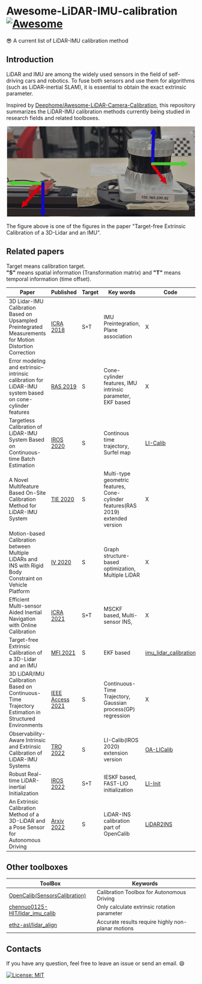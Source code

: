 # Awesome-LiDAR-IMU-calibration [![Awesome](https://awesome.re/badge.svg)](https://awesome.re)    

:sunglasses: A current list of LiDAR-IMU calibration method

## Introduction  

LiDAR and IMU are among the widely used sensors in the field of self-driving cars and robotics. To fuse both sensors and use them for algorithms (such as LiDAR-inertial SLAM), it is essential to obtain the exact extrinsic parameter.  

Inspired by [Deephome/Awesome-LiDAR-Camera-Calibration](https://github.com/Deephome/Awesome-LiDAR-Camera-Calibration), this repository summarizes the LiDAR-IMU calibration methods currently being studied in research fields and related toolboxes.  

<p align="center"><img src="figure.png" width = "500" ></p>  
The figure above is one of the figures in the paper "Target-free Extrinsic Calibration of a 3D-Lidar and an IMU".

## Related papers  
Target means calibration target.  
**"S"** means spatial information (Transformation matrix) and **"T"** means temporal information (time offset).  

|Paper|Published|Target|Key words|Code|  
| --- | --- | --- | --- | --- |
|3D Lidar-IMU Calibration Based on Upsampled Preintegrated Measurements for Motion Distortion Correction|[ICRA 2018](https://ieeexplore.ieee.org/document/8460179)|S+T|IMU Preintegration, Plane association|X|  
|Error modeling and extrinsic–intrinsic calibration for LiDAR-IMU system based on cone-cylinder features|[RAS 2019](https://www.sciencedirect.com/science/article/pii/S092188901730636X)|S| Cone-cylinder features, IMU intrinsic parameter, EKF based  |X|  
|Targetless Calibration of LiDAR-IMU System Based on Continuous-time Batch Estimation|[IROS 2020](https://ieeexplore.ieee.org/abstract/document/9341405)|S|Continous time trajectory, Surfel map|[LI-Calib](https://github.com/APRIL-ZJU/lidar_IMU_calib)| 
|A Novel Multifeature Based On-Site Calibration Method for LiDAR-IMU System|[TIE 2020](https://ieeexplore.ieee.org/abstract/document/8924904)|S|Multi-type geometric features, Cone-cylinder features(RAS 2019) extended version  |X|  
|Motion-based Calibration between Multiple LiDARs and INS with Rigid Body Constraint on Vehicle Platform|[IV 2020](https://ieeexplore.ieee.org/abstract/document/9304532)|S|Graph structure-based optimization, Multiple LiDAR |X|  
|Efficient Multi-sensor Aided Inertial Navigation with Online Calibration|[ICRA 2021](https://ieeexplore.ieee.org/abstract/document/9561254)|S+T|MSCKF based, Multi-sensor INS,  |X|  
|Target-free Extrinsic Calibration of a 3D-Lidar and an IMU|[MFI 2021](https://ieeexplore.ieee.org/abstract/document/9591180)|S|EKF based|[imu_lidar_calibration](https://github.com/unmannedlab/imu_lidar_calibration)|  
|3D LiDAR/IMU Calibration Based on Continuous-Time Trajectory Estimation in Structured Environments|[IEEE Access 2021](https://ieeexplore.ieee.org/abstract/document/9543701)|S|Continuous-Time Trajectory, Gaussian process(GP) regression|X|  
|Observability-Aware Intrinsic and Extrinsic Calibration of LiDAR-IMU Systems|[TRO 2022](https://ieeexplore.ieee.org/abstract/document/9787062)|S|LI-Calib(IROS 2020) extension version|[OA-LICalib](https://github.com/APRIL-ZJU/OA-LICalib)|  
|Robust Real-time LiDAR-inertial Initialization|[IROS 2022](https://arxiv.org/abs/2202.11006)|S+T|IESKF based, FAST-LIO initialization|[LI-Init](https://github.com/hku-mars/LiDAR_IMU_Init)|  
|An Extrinsic Calibration Method of a 3D-LiDAR and a Pose Sensor for Autonomous Driving|[Arxiv 2022](https://arxiv.org/pdf/2209.07694.pdf)|S|LiDAR-INS calibration part of OpenCalib|[LiDAR2INS](https://github.com/OpenCalib/LiDAR2INS)|  

## Other toolboxes  

|ToolBox|Keywords|
| --- | --- |
|[OpenCalib(SensorsCalibration)](https://github.com/PJLab-ADG/SensorsCalibration)|Calibration Toolbox for Autonomous Driving|  
|[chennuo0125-HIT/lidar_imu_calib](https://github.com/chennuo0125-HIT/lidar_imu_calib)|Only calculate extrinsic rotation parameter|
|[ethz-asl/lidar_align](https://github.com/ethz-asl/lidar_align)|Accurate results require highly non-planar motions|  

## Contacts  

If you have any question, feel free to leave an issue or send an email. :smile:

[![License: MIT](https://img.shields.io/badge/License-MIT-yellow.svg)](https://opensource.org/licenses/MIT)  
